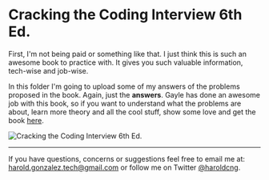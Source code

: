 # Cracking the Coding Interview 6th Ed.

First, I'm not being paid or something like that. I just think this is such an awesome book to practice with. It gives you such valuable information, tech-wise and job-wise.

In this folder I'm going to upload some of my answers of the problems proposed in the book. Again, just the **answers**. Gayle has done an awesome job with this book, so if you want to understand what the problems are about, learn more theory and all the cool stuff, show some love and get the book [here](https://www.amazon.com/Cracking-Coding-Interview-Programming-Questions/dp/0984782850/).

![Cracking the Coding Interview 6th Ed.](https://images-na.ssl-images-amazon.com/images/I/51F6Lwyq5JL._SX348_BO1,204,203,200_.jpg)

---

If you have questions, concerns or suggestions feel free to email me at: [harold.gonzalez.tech@gmail.com](mailto:harold.gonzalez.tech@gmail.com) or follow me on Twitter [@haroldcng](https://twitter.com/haroldcng).